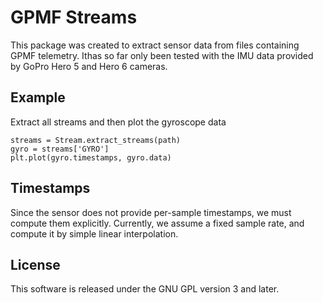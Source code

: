 # GPMF Streams
This package was created to extract sensor data
from files containing GPMF telemetry.
 Ithas so far only been tested with the IMU data provided by GoPro Hero 5 and Hero 6 cameras.
 
## Example
Extract all streams and then plot the gyroscope data

    streams = Stream.extract_streams(path)
    gyro = streams['GYRO']
    plt.plot(gyro.timestamps, gyro.data)

## Timestamps
Since the sensor does not provide per-sample timestamps,
we must compute them explicitly.
Currently, we assume a fixed sample rate, and compute it by
simple linear interpolation.

## License
This software is released under the GNU GPL version 3 and later.  